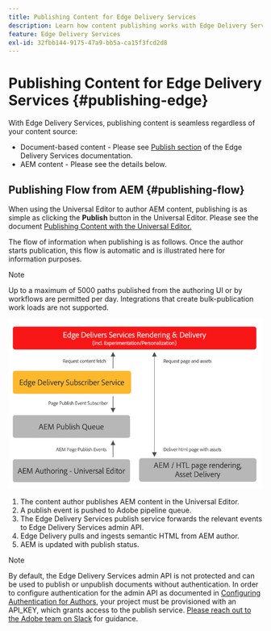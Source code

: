 ```yaml
---
title: Publishing Content for Edge Delivery Services
description: Learn how content publishing works with Edge Delivery Services and how to publish AEM content with Edge Delivery Services.
feature: Edge Delivery Services
exl-id: 32fbb144-9175-47a9-bb5a-ca15f3fcd2d8
---
```


# Publishing Content for Edge Delivery Services {#publishing-edge}

With Edge Delivery Services, publishing content is seamless regardless of your content source:

* Document-based content - Please see [Publish section](/help/edge/docs/authoring.md) of the Edge Delivery Services documentation.
* AEM content - Please see the details below.

## Publishing Flow from AEM {#publishing-flow}

When using the Universal Editor to author AEM content, publishing is as simple as clicking the **Publish** button in the Universal Editor. Please see the document [Publishing Content with the Universal Editor.](/help/sites-cloud/authoring/universal-editor/publishing.md)

The flow of information when publishing is as follows. Once the author starts publication, this flow is automatic and is illustrated here for information purposes.

>[!NOTE]
>
>Up to a maximum of 5000 paths published from the authoring UI or by workflows are permitted per day. Integrations that create bulk-publication work loads are not supported.

![The flow of information when publishing from AEM to Edge Delivery Services](assets/publishing-flow.png)

1. The content author publishes AEM content in the Universal Editor.
1. A publish event is pushed to Adobe pipeline queue.
1. The Edge Delivery Services publish service forwards the relevant events to Edge Delivery Services admin API.
1. Edge Delivery pulls and ingests semantic HTML from AEM author.
1. AEM is updated with publish status.

>[!NOTE]
>
>By default, the Edge Delivery Services admin API is not protected and can be used to publish or unpublish documents without authentication. In order to configure authentication for the admin API as documented in [Configuring Authentication for Authors](https://www.aem.live/docs/authentication-setup-authoring), your project must be provisioned with an API_KEY, which grants access to the publish service. [Please reach out to the Adobe team on Slack](/help/edge/docs/slack.md) for guidance.

